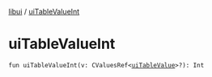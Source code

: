 [libui](index.md) / [uiTableValueInt](./ui-table-value-int.md)

# uiTableValueInt

`fun uiTableValueInt(v: CValuesRef<`[`uiTableValue`](ui-table-value.md)`>?): Int`